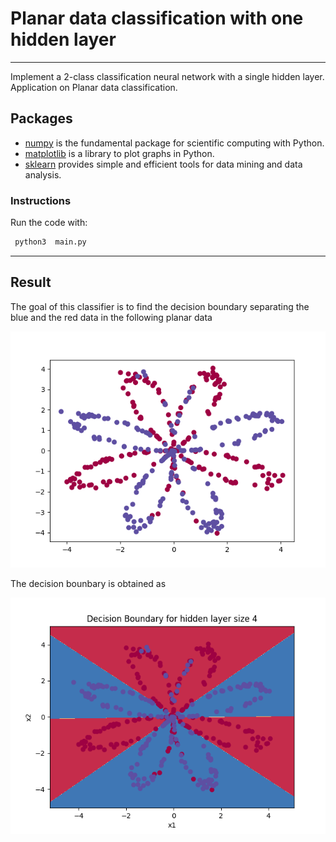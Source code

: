 # Planar data classification with one hidden layer 
---

Implement a 2-class classification neural network with a single hidden layer. Application on Planar data classification.


## Packages

* [numpy](https://numpy.org/) is the fundamental package for scientific computing with Python.
* [matplotlib](https://matplotlib.org/) is a library to plot graphs in Python.
* [sklearn](https://scikit-learn.org/stable/) provides simple and efficient tools for data mining and data analysis. 


### Instructions

Run the code with:

```bash
 python3  main.py
```


---

## Result

The goal of this classifier is to find the decision boundary separating the blue and the red data in the following planar data 

<p align="center">
  <img width="650" src="images/Figure_f.png">
</p>

The decision bounbary is obtained as

<p align="center">
  <img width="650" src="images/Figure_g.png">
</p>

